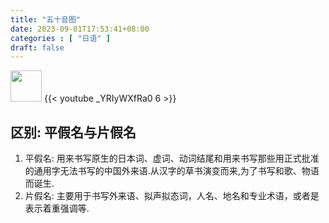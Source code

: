 ```yaml
---
title: "五十音图"
date: 2023-09-01T17:53:41+08:00
categories : [ "日语" ]
draft: false
---
```


<img src="/img/日语/五十音图.jpg" width="50" height="50" data-fancybox="gallery">
{{< youtube _YRIyWXfRa0 6 >}}

## 区别: 平假名与片假名
1. 平假名: 用来书写原生的日本词、虚词、动词结尾和用来书写那些用正式批准的通用字无法书写的中国外来语.从汉字的草书演变而来,为了书写和歌、物语而诞生.
2. 片假名: 主要用于书写外来语、拟声拟态词，人名、地名和专业术语，或者是表示着重强调等.
